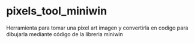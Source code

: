 # pixels_tool_miniwin
Herramienta para tomar una pixel art imagen y convertirla en codigo para dibujarla mediante código de la libreria miniwin 
